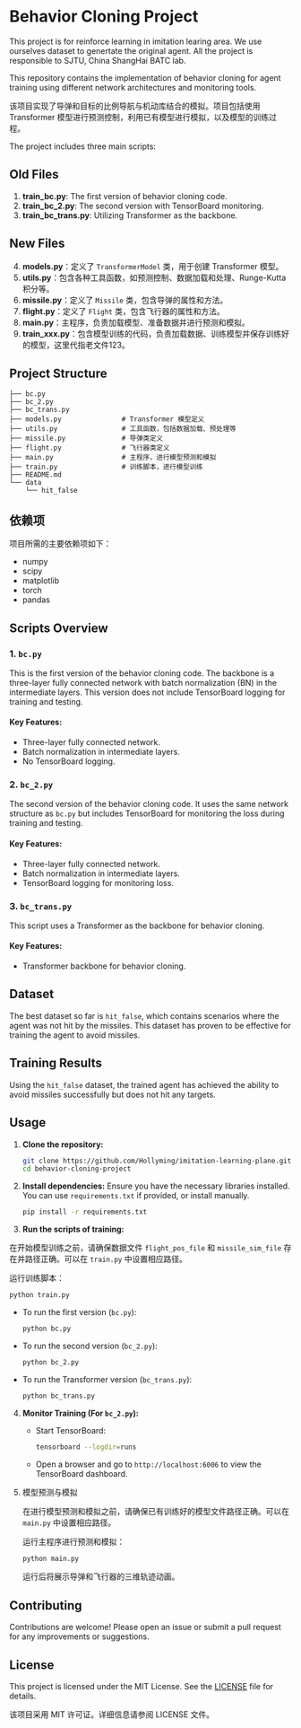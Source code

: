 # Behavior Cloning Project

This project is for reinforce learning in imitation learing area. We use ourselves dataset to genertate the original agent. All the project is responsible to SJTU, China ShangHai BATC lab.

This repository contains the implementation of behavior cloning for agent training using different network architectures and monitoring tools. 

该项目实现了导弹和目标的比例导航与机动库结合的模拟。项目包括使用 Transformer 模型进行预测控制，利用已有模型进行模拟，以及模型的训练过程。

The project includes three main scripts:
## Old Files
1. **train_bc.py**: The first version of behavior cloning code.
2. **train_bc_2.py**: The second version with TensorBoard monitoring.
3. **train_bc_trans.py**: Utilizing Transformer as the backbone.

## New Files
4. **models.py**：定义了 `TransformerModel` 类，用于创建 Transformer 模型。
5. **utils.py**：包含各种工具函数，如预测控制、数据加载和处理、Runge-Kutta 积分等。
6. **missile.py**：定义了 `Missile` 类，包含导弹的属性和方法。
7. **flight.py**：定义了 `Flight` 类，包含飞行器的属性和方法。
8. **main.py**：主程序，负责加载模型、准备数据并进行预测和模拟。
9. **train_xxx.py**：包含模型训练的代码，负责加载数据、训练模型并保存训练好的模型，这里代指老文件123。

## Project Structure

```
├── bc.py
├── bc_2.py
├── bc_trans.py
├── models.py               # Transformer 模型定义
├── utils.py                # 工具函数，包括数据加载、预处理等
├── missile.py              # 导弹类定义
├── flight.py               # 飞行器类定义
├── main.py                 # 主程序，进行模型预测和模拟
├── train.py                # 训练脚本，进行模型训练
├── README.md
└── data
    └── hit_false
```
## 依赖项

项目所需的主要依赖项如下：

- numpy
- scipy
- matplotlib
- torch
- pandas

## Scripts Overview

### 1. `bc.py`
This is the first version of the behavior cloning code. The backbone is a three-layer fully connected network with batch normalization (BN) in the intermediate layers. This version does not include TensorBoard logging for training and testing.

#### Key Features:
- Three-layer fully connected network.
- Batch normalization in intermediate layers.
- No TensorBoard logging.

### 2. `bc_2.py`
The second version of the behavior cloning code. It uses the same network structure as `bc.py` but includes TensorBoard for monitoring the loss during training and testing.

#### Key Features:
- Three-layer fully connected network.
- Batch normalization in intermediate layers.
- TensorBoard logging for monitoring loss.

### 3. `bc_trans.py`
This script uses a Transformer as the backbone for behavior cloning.

#### Key Features:
- Transformer backbone for behavior cloning.

## Dataset

The best dataset so far is `hit_false`, which contains scenarios where the agent was not hit by the missiles. This dataset has proven to be effective for training the agent to avoid missiles.

## Training Results

Using the `hit_false` dataset, the trained agent has achieved the ability to avoid missiles successfully but does not hit any targets.

## Usage

1. **Clone the repository:**
   ```bash
   git clone https://github.com/Hollyming/imitation-learning-plane.git
   cd behavior-cloning-project
   ```

2. **Install dependencies:**
   Ensure you have the necessary libraries installed. You can use `requirements.txt` if provided, or install manually.
   ```bash
   pip install -r requirements.txt
   ```

3. **Run the scripts of training:**

在开始模型训练之前，请确保数据文件 `flight_pos_file` 和 `missile_sim_file` 存在并路径正确。可以在 `train.py` 中设置相应路径。

运行训练脚本：

```bash
python train.py
```

   - To run the first version (`bc.py`):
     ```bash
     python bc.py
     ```
   - To run the second version (`bc_2.py`):
     ```bash
     python bc_2.py
     ```
   - To run the Transformer version (`bc_trans.py`):
     ```bash
     python bc_trans.py
     ```

4. **Monitor Training (For `bc_2.py`):**
   - Start TensorBoard:
     ```bash
     tensorboard --logdir=runs
     ```
   - Open a browser and go to `http://localhost:6006` to view the TensorBoard dashboard.

5. 模型预测与模拟

    在进行模型预测和模拟之前，请确保已有训练好的模型文件路径正确。可以在 `main.py` 中设置相应路径。

    运行主程序进行预测和模拟：

    ```bash
    python main.py
    ```

    运行后将展示导弹和飞行器的三维轨迹动画。

## Contributing

Contributions are welcome! Please open an issue or submit a pull request for any improvements or suggestions.

## License

This project is licensed under the MIT License. See the [LICENSE](LICENSE) file for details.

该项目采用 MIT 许可证。详细信息请参阅 LICENSE 文件。

